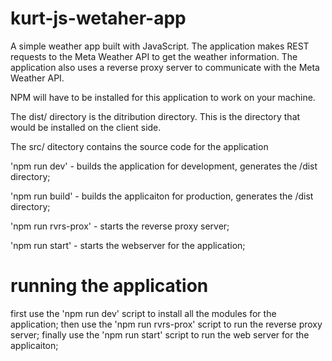 # kurt-js-wetaher-app
A simple weather app built with JavaScript. The application makes REST requests to the Meta Weather API to get the weather information. The application also uses a reverse proxy server to communicate with the Meta Weather API.


NPM will have to be installed for this application to work on your machine.

The dist/ directory is the ditribution directory. This is the directory that would be installed on the client side.

The src/ ditectory contains the source code for the application

'npm run dev' - builds the application for development, generates the /dist directory;

'npm run build' - builds the applicaiton for production, generates the /dist directory;

'npm run rvrs-prox' - starts the reverse proxy server;

'npm run start' - starts the webserver for the application;

# running the application
first use the 'npm run dev' script to install all the modules for the application; 
then use the 'npm run rvrs-prox' script to run the reverse proxy server;
finally use the 'npm run start' script to run the web server for the applicaiton;
